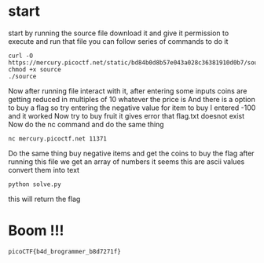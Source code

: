 # start
start by running the source file download it and give it permission to execute and run that file you can follow series of commands to do it
```
curl -O https://mercury.picoctf.net/static/bd84b0d8b57e043a028c36381910d0b7/source
chmod +x source
./source
```
Now after running file interact with it, after entering some inputs coins are getting reduced in multiples of 10 whatever the price is 
And there is a option to buy a flag so try entering the negative value for item to buy 
I entered -100 and it worked 
Now try to buy fruit it gives error that flag.txt doesnot exist 
Now do the nc command and do the same thing 
```
nc mercury.picoctf.net 11371
```
Do the same thing buy negative items and get the coins to buy the flag after running this file we get an array of numbers it seems this are ascii values convert them into text 
```
python solve.py
```
this will return the flag 

# Boom !!!
```
picoCTF{b4d_brogrammer_b8d7271f}
```
